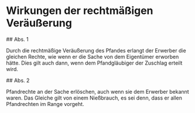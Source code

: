 # Wirkungen der rechtmäßigen Veräußerung



\#\# Abs. 1

 Durch die rechtmäßige Veräußerung des Pfandes erlangt der Erwerber die gleichen Rechte, wie wenn er die Sache von dem Eigentümer erworben hätte. Dies gilt auch dann, wenn dem Pfandgläubiger der Zuschlag erteilt wird.

\#\# Abs. 2

 Pfandrechte an der Sache erlöschen, auch wenn sie dem Erwerber bekannt waren. Das Gleiche gilt von einem Nießbrauch, es sei denn, dass er allen Pfandrechten im Range vorgeht. 

